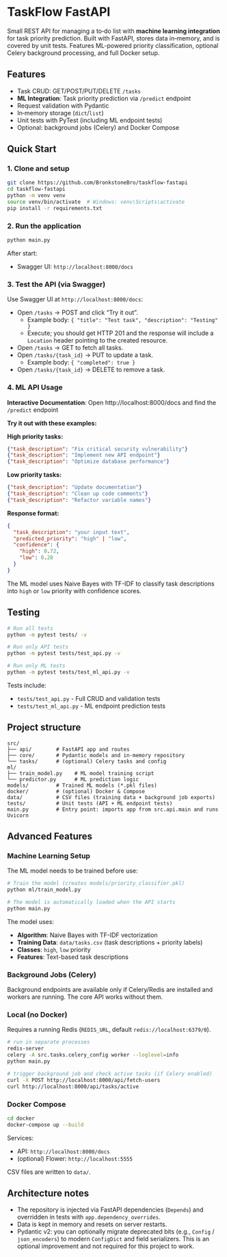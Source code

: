 # TaskFlow FastAPI

Small REST API for managing a to‑do list with **machine learning integration** for task priority prediction. Built with FastAPI, stores data in‑memory, and is covered by unit tests. Features ML-powered priority classification, optional Celery background processing, and full Docker setup.

## Features
- Task CRUD: GET/POST/PUT/DELETE `/tasks`
- **ML Integration**: Task priority prediction via `/predict` endpoint
- Request validation with Pydantic
- In‑memory storage (`dict`/`list`)
- Unit tests with PyTest (including ML endpoint tests)
- Optional: background jobs (Celery) and Docker Compose

## Quick Start

### 1. Clone and setup
```bash
git clone https://github.com/BronkstoneBro/taskflow-fastapi
cd taskflow-fastapi
python -m venv venv
source venv/bin/activate  # Windows: venv\Scripts\activate
pip install -r requirements.txt
```

### 2. Run the application
```bash
python main.py
```

After start:
- Swagger UI: `http://localhost:8000/docs`

### 3. Test the API (via Swagger)
Use Swagger UI at `http://localhost:8000/docs`:

- Open `/tasks` → POST and click “Try it out”.
  - Example body: `{ "title": "Test task", "description": "Testing" }`
  - Execute; you should get HTTP 201 and the response will include a `Location` header pointing to the created resource.
- Open `/tasks` → GET to fetch all tasks.
- Open `/tasks/{task_id}` → PUT to update a task.
  - Example body: `{ "completed": true }`
- Open `/tasks/{task_id}` → DELETE to remove a task.

### 4. ML API Usage

**Interactive Documentation**: Open http://localhost:8000/docs and find the `/predict` endpoint

**Try it out with these examples:**

**High priority tasks:**
```json
{"task_description": "Fix critical security vulnerability"}
{"task_description": "Implement new API endpoint"}
{"task_description": "Optimize database performance"}
```

**Low priority tasks:**
```json
{"task_description": "Update documentation"}
{"task_description": "Clean up code comments"}
{"task_description": "Refactor variable names"}
```

**Response format:**
```json
{
  "task_description": "your input text",
  "predicted_priority": "high" | "low",
  "confidence": {
    "high": 0.72,
    "low": 0.28
  }
}
```

The ML model uses Naive Bayes with TF-IDF to classify task descriptions into `high` or `low` priority with confidence scores.

## Testing

```bash
# Run all tests
python -m pytest tests/ -v

# Run only API tests
python -m pytest tests/test_api.py -v

# Run only ML tests
python -m pytest tests/test_ml_api.py -v
```

Tests include:
- `tests/test_api.py` - Full CRUD and validation tests
- `tests/test_ml_api.py` - ML endpoint prediction tests

## Project structure

```
src/
├── api/        # FastAPI app and routes
├── core/       # Pydantic models and in‑memory repository
└── tasks/      # (optional) Celery tasks and config
ml/
├── train_model.py    # ML model training script
└── predictor.py      # ML prediction logic
models/         # Trained ML models (*.pkl files)
docker/         # (optional) Docker & Compose
data/           # CSV files (training data + background job exports)
tests/          # Unit tests (API + ML endpoint tests)
main.py         # Entry point: imports app from src.api.main and runs Uvicorn
```

## Advanced Features

### Machine Learning Setup

The ML model needs to be trained before use:

```bash
# Train the model (creates models/priority_classifier.pkl)
python ml/train_model.py

# The model is automatically loaded when the API starts
python main.py
```

The model uses:
- **Algorithm**: Naive Bayes with TF-IDF vectorization
- **Training Data**: `data/tasks.csv` (task descriptions + priority labels)
- **Classes**: `high`, `low` priority
- **Features**: Text-based task descriptions

### Background Jobs (Celery)

Background endpoints are available only if Celery/Redis are installed and workers are running. The core API works without them.

### Local (no Docker)
Requires a running Redis (`REDIS_URL`, default `redis://localhost:6379/0`).

```bash
# run in separate processes
redis-server
celery -A src.tasks.celery_config worker --loglevel=info
python main.py

# trigger background job and check active tasks (if Celery enabled)
curl -X POST http://localhost:8000/api/fetch-users
curl http://localhost:8000/api/tasks/active
```

### Docker Compose

```bash
cd docker
docker-compose up --build
```

Services:
- API: `http://localhost:8000/docs`
- (optional) Flower: `http://localhost:5555`

CSV files are written to `data/`.

## Architecture notes
- The repository is injected via FastAPI dependencies (`Depends`) and overridden in tests with `app.dependency_overrides`.
- Data is kept in memory and resets on server restarts.
- Pydantic v2: you can optionally migrate deprecated bits (e.g., `Config` / `json_encoders`) to modern `ConfigDict` and field serializers. This is an optional improvement and not required for this project to work.